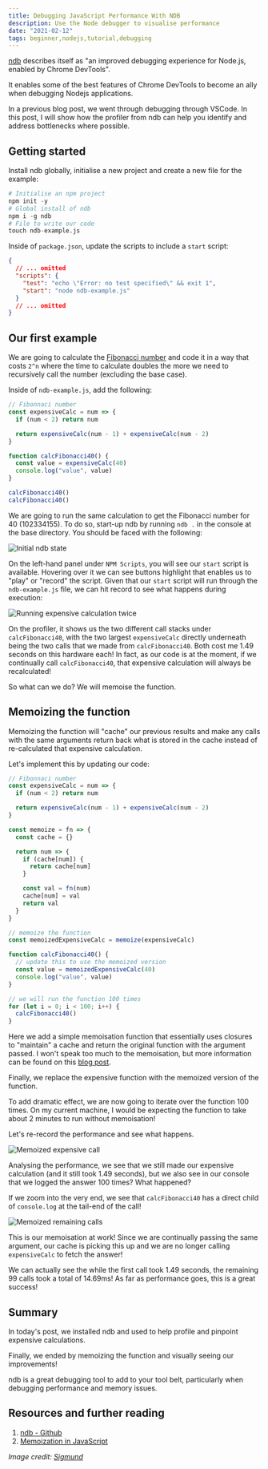 ```yaml
---
title: Debugging JavaScript Performance With NDB
description: Use the Node debugger to visualise performance
date: "2021-02-12"
tags: beginner,nodejs,tutorial,debugging
---
```


[ndb](https://github.com/GoogleChromeLabs/ndb) describes itself as "an improved debugging experience for Node.js, enabled by Chrome DevTools".

It enables some of the best features of Chrome DevTools to become an ally when debugging Nodejs applications.

In a previous blog post, we went through debugging through VSCode. In this post, I will show how the profiler from ndb can help you identify and address bottlenecks where possible.



## Getting started

Install ndb globally, initialise a new project and create a new file for the example:

```s
# Initialise an npm project
npm init -y
# Global install of ndb
npm i -g ndb
# File to write our code
touch ndb-example.js
```

Inside of `package.json`, update the scripts to include a `start` script:

```json
{
  // ... omitted
  "scripts": {
    "test": "echo \"Error: no test specified\" && exit 1",
    "start": "node ndb-example.js"
  }
  // ... omitted
}
```



## Our first example

We are going to calculate the [Fibonacci number](https://en.wikipedia.org/wiki/Fibonacci_number) and code it in a way that costs `2^n` where the time to calculate doubles the more we need to recursively call the number (excluding the base case).

Inside of `ndb-example.js`, add the following:

```js
// Fibonnaci number
const expensiveCalc = num => {
  if (num < 2) return num

  return expensiveCalc(num - 1) + expensiveCalc(num - 2)
}

function calcFibonacci40() {
  const value = expensiveCalc(40)
  console.log("value", value)
}

calcFibonacci40()
calcFibonacci40()
```

We are going to run the same calculation to get the Fibonacci number for 40 (102334155). To do so, start-up ndb by running `ndb .` in the console at the base directory. You should be faced with the following:

![Initial ndb state](../assets/2021-02-12-1-ndb-init.png)

On the left-hand panel under `NPM Scripts`, you will see our `start` script is available. Hovering over it we can see buttons highlight that enables us to "play" or "record" the script. Given that our `start` script will run through the `ndb-example.js` file, we can hit record to see what happens during execution:

![Running expensive calculation twice](../assets/2021-02-12-2-expensive-calc.png)

On the profiler, it shows us the two different call stacks under `calcFibonacci40`, with the two largest `expensiveCalc` directly underneath being the two calls that we made from `calcFibonacci40`. Both cost me 1.49 seconds on this hardware each! In fact, as our code is at the moment, if we continually call `calcFibonacci40`, that expensive calculation will always be recalculated!

So what can we do? We will memoise the function.



## Memoizing the function

Memoizing the function will "cache" our previous results and make any calls with the same arguments return back what is stored in the cache instead of re-calculated that expensive calculation.

Let's implement this by updating our code:

```js
// Fibonnaci number
const expensiveCalc = num => {
  if (num < 2) return num

  return expensiveCalc(num - 1) + expensiveCalc(num - 2)
}

const memoize = fn => {
  const cache = {}

  return num => {
    if (cache[num]) {
      return cache[num]
    }

    const val = fn(num)
    cache[num] = val
    return val
  }
}

// memoize the function
const memoizedExpensiveCalc = memoize(expensiveCalc)

function calcFibonacci40() {
  // update this to use the memoized version
  const value = memoizedExpensiveCalc(40)
  console.log("value", value)
}

// we will run the function 100 times
for (let i = 0; i < 100; i++) {
  calcFibonacci40()
}
```

Here we add a simple memoisation function that essentially uses closures to "maintain" a cache and return the original function with the argument passed. I won't speak too much to the memoisation, but more information can be found on this [blog post](https://scotch.io/tutorials/understanding-memoization-in-javascript).

Finally, we replace the expensive function with the memoized version of the function.

To add dramatic effect, we are now going to iterate over the function 100 times. On my current machine, I would be expecting the function to take about 2 minutes to run without memoisation!

Let's re-record the performance and see what happens.

![Memoized expensive call](../assets/2021-02-12-3-memoized-call-one.png)

Analysing the performance, we see that we still made our expensive calculation (and it still took 1.49 seconds), but we also see in our console that we logged the answer 100 times? What happened?

If we zoom into the very end, we see that `calcFibonacci40` has a direct child of `console.log` at the tail-end of the call!

![Memoized remaining calls](../assets/2021-02-12-4-memoized-remaining-calls.png)

This is our memoisation at work! Since we are continually passing the same argument, our cache is picking this up and we are no longer calling `expensiveCalc` to fetch the answer!

We can actually see the while the first call took 1.49 seconds, the remaining 99 calls took a total of 14.69ms! As far as performance goes, this is a great success!



## Summary

In today's post, we installed ndb and used to help profile and pinpoint expensive calculations.

Finally, we ended by memoizing the function and visually seeing our improvements!

ndb is a great debugging tool to add to your tool belt, particularly when debugging performance and memory issues.



## Resources and further reading

1. [ndb - Github](https://github.com/GoogleChromeLabs/ndb)
2. [Memoization in JavaScript](https://scotch.io/tutorials/understanding-memoization-in-javascript)

_Image credit: [Sigmund](https://unsplash.com/@sigmund)_
